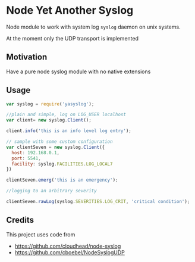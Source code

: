 # Node Yet Another Syslog

Node module to work with system log `syslog` daemon on unix systems.

At the moment only the UDP transport is implemented

## Motivation

Have a pure node syslog module with no native extensions

## Usage

```js
var syslog = require('yasyslog');

//plain and simple, log on LOG_USER localhost
var client= new syslog.Client();

client.info('this is an info level log entry');

// sample with some custom configuration
var clientSeven = new syslog.Client({
  host: 192.168.0.1,
  port: 5541,
  facility: syslog.FACILITIES.LOG_LOCAL7
})

clientSeven.emerg('this is an emergency');

//logging to an arbitrary severity

clientSeven.rawLog(syslog.SEVERITIES.LOG_CRIT, 'critical condition');
```

## Credits

This project uses code from
- https://github.com/cloudhead/node-syslog
- https://github.com/cboebel/NodeSyslogUDP
